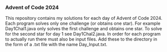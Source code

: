 ### Advent of Code 2024
This repository contains my solutions for each day of Advent of Code 2024. Each program solves only one challenge (or obtains one star). For example Day1Chal1.java only solves the first challenge and obtains one star. To solve for the second star for day 1 see Day1Chal2.java.
In order for each program to actually run there must also be input files. Add these to the directory in the form of a .txt file with the name Day_Input.txt.
